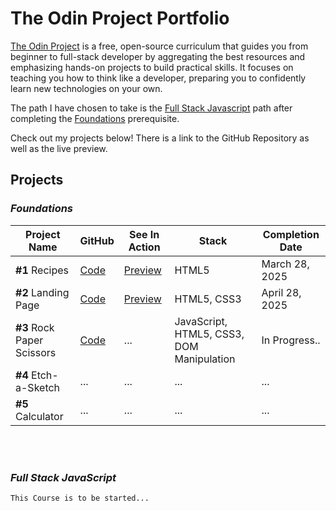 # The Odin Project Portfolio

[The Odin Project](https://www.theodinproject.com/) is a free, open-source curriculum that guides you from beginner to full-stack developer by aggregating the best resources and emphasizing hands-on projects to build practical skills. It focuses on teaching you how to think like a developer, preparing you to confidently learn new technologies on your own.

The path I have chosen to take is the [Full Stack Javascript](https://www.theodinproject.com/paths/full-stack-javascript) path after completing the [Foundations](https://www.theodinproject.com/paths/foundations) prerequisite. 


Check out my projects below! There is a link to the GitHub Repository as well as the live preview.


## Projects

### _Foundations_ 

Project Name | GitHub | See In Action | Stack |Completion Date
--- | --- | --- | --- | --- 
**#1** Recipes | [Code](https://github.com/DanielKolocka/odin-recipes)| [Preview](https://danielkolocka.github.io/odin-recipes/) | HTML5 | March 28, 2025 
**#2** Landing Page | [Code](https://github.com/DanielKolocka/Website-Landing-Page) | [Preview](https://danielkolocka.github.io/Website-Landing-Page/) | HTML5, CSS3 | April 28, 2025 
**#3** Rock Paper Scissors | [Code](https://github.com/DanielKolocka/rock-papers-scissors) | ... | JavaScript, HTML5, CSS3, DOM Manipulation | In Progress.. 
**#4** Etch-a-Sketch | ... | ... | ... | ...
**#5** Calculator | ... | ... | ... | ...

<br>

<br>

### _Full Stack JavaScript_

  

```This Course is to be started...```